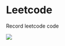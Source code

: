 Leetcode
========

Record leetcode code

![](https://leetcode-badge.chyroc.cn/?name=yasuharu519&leetcode_badge_style=Solved/Total-{{.solved_question}}/{{.all_question}}-green.svg?style=flat-square)
